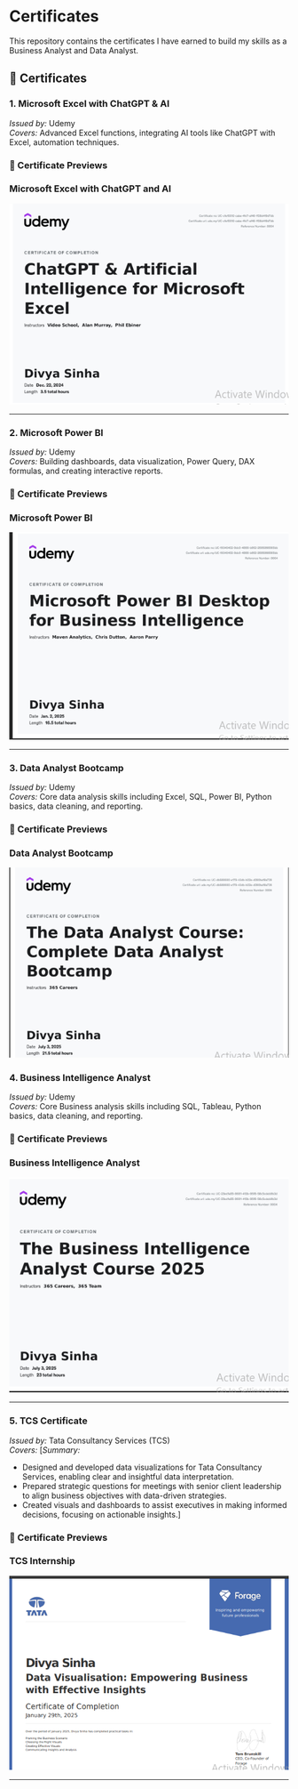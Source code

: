 # Certificates
This repository contains the certificates I have earned to build my skills as a Business Analyst and Data Analyst.

## 📜 Certificates

### 1. Microsoft Excel with ChatGPT & AI  
*Issued by:* Udemy  
*Covers:* Advanced Excel functions, integrating AI tools like ChatGPT with Excel, automation techniques.

### 📸 Certificate Previews

### Microsoft Excel with ChatGPT and AI 
![Microsoft Excel with ChatGPT and AI ](https://github.com/divyasinha200/Certificates/blob/main/Microsoft%20Excel%20with%20ChatGPT%20and%20AI.png)

---

### 2. Microsoft Power BI  
*Issued by:* Udemy  
*Covers:* Building dashboards, data visualization, Power Query, DAX formulas, and creating interactive reports.

### 📸 Certificate Previews

###  Microsoft Power BI
![Microsoft Power BI ](https://github.com/divyasinha200/Certificates/blob/main/Microsoft%20Power%20BI.png)


---

### 3. Data Analyst Bootcamp  
*Issued by:* Udemy  
*Covers:* Core data analysis skills including Excel, SQL, Power BI, Python basics, data cleaning, and reporting.

### 📸 Certificate Previews

### Data Analyst Bootcamp
![Data ANalyst Bootcamp ](https://github.com/divyasinha200/Certificates/blob/main/Data%20Analyst%20Bootcamp.png)



### 4.  Business Intelligence Analyst   
*Issued by:* Udemy  
*Covers:* Core Business analysis skills including  SQL, Tableau, Python basics, data cleaning, and reporting.

### 📸 Certificate Previews

###  Business Intelligence Analyst 
![ Business Intelligence Analyst ](https://github.com/divyasinha200/Certificates/blob/main/Business%20Intelligence%20Analyst.png)



---

### 5. TCS Certificate  
*Issued by:* Tata Consultancy Services (TCS)  
*Covers:* [*Summary:*  
- Designed and developed data visualizations for Tata Consultancy Services, enabling clear and insightful data interpretation.  
- Prepared strategic questions for meetings with senior client leadership to align business objectives with data-driven strategies.  
- Created visuals and dashboards to assist executives in making informed decisions, focusing on actionable insights.]

### 📸 Certificate Previews

### TCS Internship
![TCS Certificate ](https://github.com/divyasinha200/Certificates/blob/main/TCS%20Certificate.png)




---

